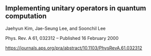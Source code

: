 ## Implementing unitary operators in quantum computation

Jaehyun Kim, Jae-Seung Lee, and Soonchil Lee

Phys. Rev. A 61, 032312 – Published 16 February 2000

https://journals.aps.org/pra/abstract/10.1103/PhysRevA.61.032312
